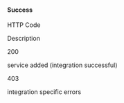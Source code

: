 <!-- post: -->


#### Success



	

		

			
HTTP Code

			
Description

		

	

	

    

200

service added (integration successful)


    

403

integration specific errors


  




